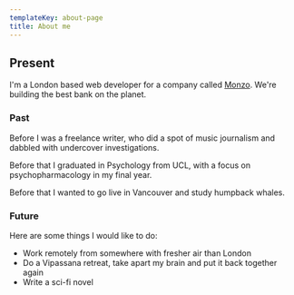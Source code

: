 ```yaml
---
templateKey: about-page
title: About me
---
```

## Present

I'm a London based web developer for a company called [Monzo](https://monzo.com). We're building the best bank on the planet.

### Past

Before I was a freelance writer, who did a spot of music journalism and dabbled with undercover investigations.



Before that I graduated in Psychology from UCL, with a focus on psychopharmacology in my final year.



Before that I wanted to go live in Vancouver and study humpback whales.



### Future

Here are some things I would like to do:

*  Work remotely from somewhere with fresher air than London
* Do a Vipassana retreat, take apart my brain and put it back together again
* Write a sci-fi novel
